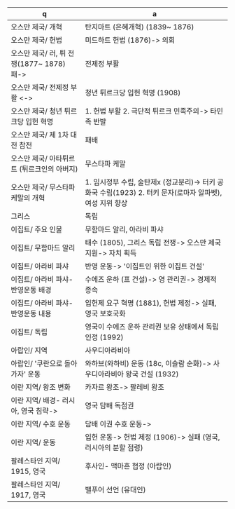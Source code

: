  q  | a
--- | ---
오스만 제국/ 개혁	| 탄지마트 (은혜개혁) (1839~ 1876)
오스만 제국/ 헌법	| 미드하트 헌법 (1876)-> 의회
오스만 제국/ 러, 튀 전쟁(1877~ 1878) 패->	| 전제정 부활
오스만 제국/ 전제정 부활 <->	| 청년 튀르크당 입헌 혁명 (1908)
오스만 제국/ 청년 튀르크당 입헌 혁명	| 1. 헌법 부활 2. 극단적 튀르크 민족주의-> 타민족 반발
오스만 제국/ 제 1차 대전 참전	| 패배
오스만 제국/ 아타튀르트 (튀르크인의 아버지)	| 무스타파 케말
오스만 제국/ 무스타파 케말의 개혁	| 1. 임시정부 수립, 술탄제x (정교분리)-> 터키 공화국 수립(1923) 2. 터키 문자(로마자 알파벳), 여성 지위 향상
그리스	| 독립
이집트/ 주요 인물	| 무함마드 알리, 아라비 파샤
이집트/ 무함마드 알리	| 태수 (1805), 그리스 독립 전쟁-> 오스만 제국 지원-> 자치 획득
이집트/ 아라비 파샤	| 반영 운동-> '이집트인 위한 이집트 건설'
이집트/ 아라비 파샤- 반영운동 배경	| 수에즈 운하 (프 건설)-> 영 관리권-> 경제적 종속
이집트/ 아라비 파샤- 반영운동 내용	| 입헌제 요구 혁명 (1881), 헌법 제정-> 실패, 영국 보호국화
이집트/ 독립	| 영국이 수에즈 운하 관리권 보유 상태에서 독립 인정 (1992)
아랍인/ 지역	| 사우디아라비아
아랍인/ '쿠란으로 돌아가자' 운동	| 와하브(와하비) 운동 (18c, 이슬람 순화)-> 사우디아라비아 왕국 건설 (1932)
이란 지역/ 왕조 변화	| 카자르 왕조-> 팔레비 왕조
이란 지역/ 배경- 러시아, 영국 침략->	| 영국 담배 독점권
이란 지역/ 수호 운동	| 담배 이권 수호 운동->	| 이권 회수 but 영- 배상금 지불
이란 지역/ 운동	| 입헌 운동-> 헌법 제정 (1906)-> 실패 (영국, 러시아의 분할 점령)
팔레스타인 지역/ 1915, 영국	| 후사인- 맥마흔 협정 (아랍인)
팔레스타인 지역/ 1917, 영국	| 밸푸어 선언 (유대인)
